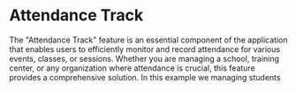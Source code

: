 # Attendance Track
The "Attendance Track" feature is an essential component of the application that enables users to efficiently monitor and record attendance for various events, classes, or sessions. Whether you are managing a school, training center, or any organization where attendance is crucial, this feature provides a comprehensive solution. In this example we managing students 
